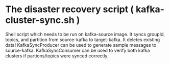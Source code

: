 ﻿# The disaster recovery script ( kafka-cluster-sync.sh )
Shell script which needs to be run on kafka-source image. 
It syncs groupId, topics, and partition from source-kafka to target-kafka. It deletes existing data!
KafkaSyncProducer can be used to generate sample messages to source-kafka.
KafkaSyncConsumer can be used to verify both kafka clusters if partions/topics were synced correctly.

